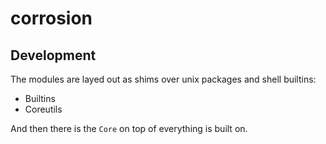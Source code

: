 # corrosion

## Development

The modules are layed out as shims over unix packages and shell
builtins:
- Builtins
- Coreutils

And then there is the `Core` on top of everything is built on.
